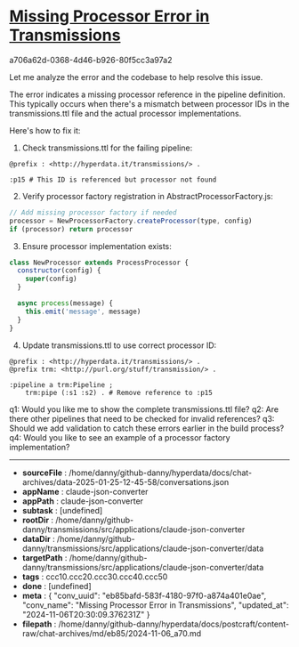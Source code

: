 # [Missing Processor Error in Transmissions](https://claude.ai/chat/eb85bafd-583f-4180-97f0-a874a401e0ae)

a706a62d-0368-4d46-b926-80f5cc3a97a2

 Let me analyze the error and the codebase to help resolve this issue.

The error indicates a missing processor reference in the pipeline definition. This typically occurs when there's a mismatch between processor IDs in the transmissions.ttl file and the actual processor implementations.

Here's how to fix it:

1. Check transmissions.ttl for the failing pipeline:
```turtle
@prefix : <http://hyperdata.it/transmissions/> .

:p15 # This ID is referenced but processor not found
```

2. Verify processor factory registration in AbstractProcessorFactory.js:
```javascript
// Add missing processor factory if needed
processor = NewProcessorFactory.createProcessor(type, config)  
if (processor) return processor
```

3. Ensure processor implementation exists:
```javascript
class NewProcessor extends ProcessProcessor {
  constructor(config) {
    super(config)
  }

  async process(message) {
    this.emit('message', message) 
  }
}
```

4. Update transmissions.ttl to use correct processor ID:
```turtle
@prefix : <http://hyperdata.it/transmissions/> .
@prefix trm: <http://purl.org/stuff/transmission/> .

:pipeline a trm:Pipeline ;
    trm:pipe (:s1 :s2) . # Remove reference to :p15
```

q1: Would you like me to show the complete transmissions.ttl file?
q2: Are there other pipelines that need to be checked for invalid references?
q3: Should we add validation to catch these errors earlier in the build process?
q4: Would you like to see an example of a processor factory implementation?

---

* **sourceFile** : /home/danny/github-danny/hyperdata/docs/chat-archives/data-2025-01-25-12-45-58/conversations.json
* **appName** : claude-json-converter
* **appPath** : claude-json-converter
* **subtask** : [undefined]
* **rootDir** : /home/danny/github-danny/transmissions/src/applications/claude-json-converter
* **dataDir** : /home/danny/github-danny/transmissions/src/applications/claude-json-converter/data
* **targetPath** : /home/danny/github-danny/transmissions/src/applications/claude-json-converter/data
* **tags** : ccc10.ccc20.ccc30.ccc40.ccc50
* **done** : [undefined]
* **meta** : {
  "conv_uuid": "eb85bafd-583f-4180-97f0-a874a401e0ae",
  "conv_name": "Missing Processor Error in Transmissions",
  "updated_at": "2024-11-06T20:30:09.376231Z"
}
* **filepath** : /home/danny/github-danny/hyperdata/docs/postcraft/content-raw/chat-archives/md/eb85/2024-11-06_a70.md